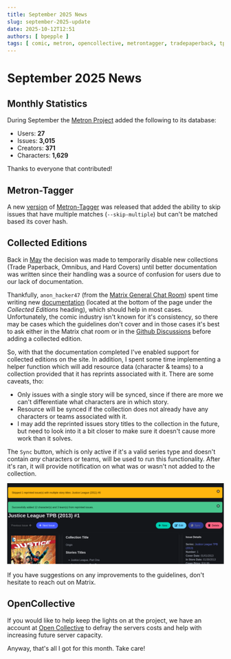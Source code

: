 ```yaml
---
title: September 2025 News
slug: september-2025-update
date: 2025-10-12T12:51
authors: [ bpepple ]
tags: [ comic, metron, opencollective, metrontagger, tradepaperback, tpb ]
---
```


# September 2025 News

## Monthly Statistics

During September the [Metron Project](https://metron.cloud/) added the following to its database:

- Users: **27**
- Issues: **3,015**
- Creators: **371**
- Characters: **1,629**

Thanks to everyone that contributed!

## Metron-Tagger

A new [version](https://github.com/Metron-Project/metron-tagger/releases/tag/v4.4.0) of [Metron-Tagger](https://github.com/Metron-Project/metron-tagger) was released that added the ability to skip issues that have multiple matches (`--skip-multiple`) but can't be matched based its cover hash.

## Collected Editions

Back in [May](../2025-06-01-april-may-update/index.md#trade-paperbacks) the decision was made to temporarily disable new collections (Trade Paperback, Omnibus, and Hard Covers) until better documentation was written since their handling was a source of confusion for users due to our lack of documentation. 

Thankfully, `anon_hacker47` (from the [Matrix General Chat Room](https://matrix.to/#/#metrondb:matrix.org)) spent time writing new [documentation](https://metron.cloud/pages/guidelines/editing/) (located at the bottom of the page under the *Collected Editions* heading), which should help in most cases. Unfortunately, the comic industry isn't known for it's consistency, so there may be cases which the guidelines don't cover and in those cases it's best to ask either in the Matrix chat room or in the [Github Discussions](https://github.com/Metron-Project/metron/discussions) before adding a collected edition.

So, with that the documentation completed I've enabled support for collected editions on the site. In addition, I spent some time implementing a helper function which will add resource data (character & teams) to a collection provided that it has reprints associated with it. There are some caveats, tho:

- Only issues with a single story will be synced, since if there are more we can't differentiate what characters are in which story.
- Resource will be synced if the collection does not already have any characters or teams associated with it.
- I may add the reprinted issues story titles to the collection in the future, but need to look into it a bit closer to make sure it doesn't cause more work than it solves.

The `Sync` button, which is only active if it's a valid series type and doesn't contain *any* characters or teams, will be used to run this functionality. After it's ran, it will provide notification on what was or wasn't not added to the collection.

![Sync Button Screenshot](sync-button.png)

If you have suggestions on any improvements to the guidelines, don't hesitate to reach out on Matrix.

## OpenCollective

If you would like to help keep the lights on at the project, we have an account at
[Open Collective](https://opencollective.com/metron) to defray the servers costs and help with increasing future
server capacity.

Anyway, that's all I got for this month. Take care!